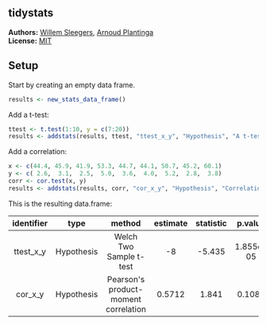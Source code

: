 <!-- README.md is generated from README.Rmd. Please edit that file -->

tidystats
---------------

**Authors:** [Willem Sleegers](http://willemsleegers.com/), [Arnoud Plantinga](http://www.arnoudplantinga.nl/)<br/>
**License:** [MIT](https://opensource.org/licenses/MIT)

## Setup




Start by creating an empty data frame. 


```r
results <- new_stats_data_frame()
```

Add a t-test:


```r
ttest <- t.test(1:10, y = c(7:20))
results <- addstats(results, ttest, "ttest_x_y", "Hypothesis", "A t-test of x and y")
```

Add a correlation:


```r
x <- c(44.4, 45.9, 41.9, 53.3, 44.7, 44.1, 50.7, 45.2, 60.1)
y <- c( 2.6,  3.1,  2.5,  5.0,  3.6,  4.0,  5.2,  2.8,  3.8)
corr <- cor.test(x, y)
results <- addstats(results, corr, "cor_x_y", "Hypothesis", "Correlation between x and y")
```

This is the resulting data.frame:


|  identifier  |    type    |                method                |  estimate  |  statistic  |  p.value  |  parameter  |         description         |
|:------------:|:----------:|:------------------------------------:|:----------:|:-----------:|:---------:|:-----------:|:---------------------------:|
|  ttest_x_y   | Hypothesis |       Welch Two Sample t-test        |     -8     |   -5.435    | 1.855e-05 |    21.98    |     A t-test of x and y     |
|   cor_x_y    | Hypothesis | Pearson's product-moment correlation |   0.5712   |    1.841    |  0.1082   |      7      | Correlation between x and y |


